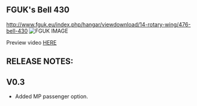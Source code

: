 FGUK's Bell 430
-----------------

http://www.fguk.eu/index.php/hangar/viewdownload/14-rotary-wing/476-bell-430
![FGUK IMAGE](http://www.fguk.eu/images/jdownloads/screenshots/fgfs-screen-0253.png)

Preview video <a href="http://youtu.be/noUKKaNzes0">HERE</a>

RELEASE NOTES:
---------------

V0.3
-----

* Added MP passenger option.